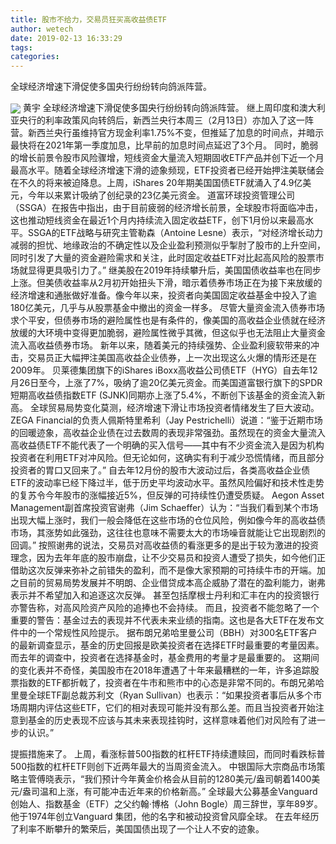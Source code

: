 ```yaml
---
title: 股市不给力，交易员狂买高收益债ETF
author: wetech
date: 2019-02-13 16:33:29
tags: 
categories: 
---
```

全球经济增速下滑促使多国央行纷纷转向鸽派阵营。
<!-- more -->
<img align="center" border="0" src="https://imgcdn.yicai.com/uppics/images/2019/02/f2eefb98beed39afb04b0926d22b56f7.jpg" />
黄宇
全球经济增速下滑促使多国央行纷纷转向鸽派阵营。
继上周印度和澳大利亚央行的利率政策风向转鸽后，新西兰央行本周三（2月13日）亦加入了这一阵营。新西兰央行虽维持官方现金利率1.75%不变，但推延了加息的时间点，并暗示最快将在2021年第一季度加息，比早前的加息时间点延迟了3个月。
同时，脆弱的增长前景令股市风险骤增，短线资金大量流入短期固收ETF产品并创下近一个月最高水平。随着全球经济增速下滑的迹象频现，ETF投资者已经开始押注美联储会在不久的将来被迫降息。上周，iShares 20年期美国国债ETF就涌入了4.9亿美元，今年以来累计吸纳了创纪录的23亿美元资金。
道富环球投资管理公司（SSGA）在报告中指出，由于目前疲弱的经济增长前景，全球股市将面临冲击，这也推动短线资金在最近1个月内持续流入固定收益ETF，创下1月份以来最高水平。SSGA的ETF战略与研究主管勒森（Antoine Lesne）表示，“对经济增长动力减弱的担忧、地缘政治的不确定性以及企业盈利预测似乎掣肘了股市的上升空间，同时引发了大量的资金避险需求和关注，此时固定收益ETF对比起高风险的股票市场就显得更具吸引力了。”
继美股在2019年持续攀升后，美国国债收益率也在同步上涨。但美债收益率从2月初开始扭头下滑，暗示着债券市场正在为接下来放缓的经济增速和通胀做好准备。像今年以来，投资者向美国固定收益基金中投入了逾180亿美元，几乎与从股票基金中撤出的资金一样多。
尽管大量资金流入债券市场求个平安，但债券市场的避险属性也是有条件的，像美国的高收益企业债就在经济放缓的大环境中变得更加脆弱，避险属性微乎其微，但这似乎也无法阻止大量资金流入高收益债券市场。
新年以来，随着美元的持续强势、企业盈利疲软带来的冲击，交易员正大幅押注美国高收益企业债券，上一次出现这么火爆的情形还是在2009年。
贝莱德集团旗下的iShares iBoxx高收益公司债ETF（HYG）自去年12月26日至今，上涨了7%，吸纳了逾20亿美元资金。而美国道富银行旗下的SPDR短期高收益债指数ETF (SJNK)同期亦上涨了5.4%，不断创下该基金的资金流入新高。
全球贸易局势变化莫测，经济增速下滑让市场投资者情绪发生了巨大波动。
ZEGA Financial的负责人佩斯特里希利（Jay Pestrichelli）说道：“鉴于近期市场的回暖迹象，高收益企业债在过去数周的表现非常强劲。虽然现在的资金大量流入高收益债ETF不能代表了一个明确的买入信号——其中有不少资金流入是因为机构投资者在利用ETF对冲风险。但无论如何，这确实有利于减少恐慌情绪，而且部分投资者的胃口又回来了。”
自去年12月份的股市大波动过后，各类高收益企业债ETF的波动率已经下降过半，低于历史平均波动水平。虽然风险偏好和技术性走势的复苏令今年股市的涨幅接近5%，但反弹的可持续性仍遭受质疑。
Aegon Asset Management副首席投资官谢弗（Jim Schaeffer）认为：“当我们看到某个市场出现大幅上涨时，我们一般会降低在这些市场的仓位风险，例如像今年的高收益债市场，其涨势如此强劲，这往往也意味不需要太大的市场噪音就能让它出现剧烈的回调。”
按照谢弗的说法，交易员对高收益债的看涨更多的是出于较为激进的投资理念，因为去年年底的股市崩盘，让不少交易员和投资人遭受了损失，如今他们正借助这次反弹来弥补之前错失的盈利，而不是像大家预期的可持续牛市的开端。加之目前的贸易局势发展并不明朗、企业借贷成本高企威胁了潜在的盈利能力，谢弗表示并不希望加入和追逐这次反弹。
甚至包括摩根士丹利和汇丰在内的投资银行亦警告称，对高风险资产风险的追捧也不会持续。
而且，投资者不能忽略了一个重要的警告：基金过去的表现并不代表未来业绩的指南。这也是各大ETF在发布文件中的一个常规性风险提示。
据布朗兄弟哈里曼公司（BBH）对300名ETF客户的最新调查显示，基金的历史回报是欧美投资者在选择ETF时最重要的考量因素。而去年的调查中，投资者在选择基金时，基金费用的考量才是最重要的。
这期间的变化表并不奇怪，美国股市在2018年遭遇了十年来最糟糕的一年，许多追踪股票指数的ETF都折戟了，投资者在牛市和熊市中的心态是非常不同的。布朗兄弟哈里曼全球ETF副总裁苏利文（Ryan Sullivan）也表示：“如果投资者事后从多个市场周期内评估这些ETF，它们的相对表现可能并没有那么差。而且当投资者开始注意到基金的历史表现不应该与其未来表现挂钩时，这样意味着他们对风险有了进一步的认识。”
 
 
提振措施来了。
上周，看涨标普500指数的杠杆ETF持续遭赎回，而同时看跌标普500指数的杠杆ETF则创下近两年最大的当周资金流入。
中银国际大宗商品市场策略主管傅晓表示，“我们预计今年黄金价格会从目前的1280美元/盎司朝着1400美元/盎司温和上涨，有可能冲击近年来的价格新高。”
全球最大公募基金Vanguard创始人、指数基金（ETF）之父约翰·博格（John Bogle）周三辞世，享年89岁。他于1974年创立Vanguard 集团，他的名字和被动投资曾风靡全球。
在去年经历了利率不断攀升的繁荣后，美国国债出现了一个让人不安的迹象。
